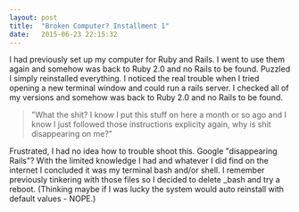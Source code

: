 ```yaml
---
layout: post
title:  "Broken Computer? Installment 1"
date:   2015-06-23 22:15:32
---
```

I had previously set up my computer for Ruby and Rails. I went to use them again and somehow was back to Ruby 2.0 and no Rails to be found. Puzzled I simply reinstalled everything. I noticed the real trouble when I tried opening a new terminal window and could run a rails server. I checked all of my versions and somehow was back to Ruby 2.0 and no Rails to be found.

> "What the shit? I know I put this stuff on here a month or so ago and I know I just followed those instructions explicity again, why is shit disappearing on me?"

Frustrated, I had no idea how to trouble shoot this. Google "disappearing Rails"? With the limited knowledge I had and whatever I did find on the internet I concluded it was my terminal bash and/or shell. I remember previously tinkering with those files so I decided to delete _bash and try a reboot. (Thinking maybe if I was lucky the system would auto reinstall with default values - NOPE.)
